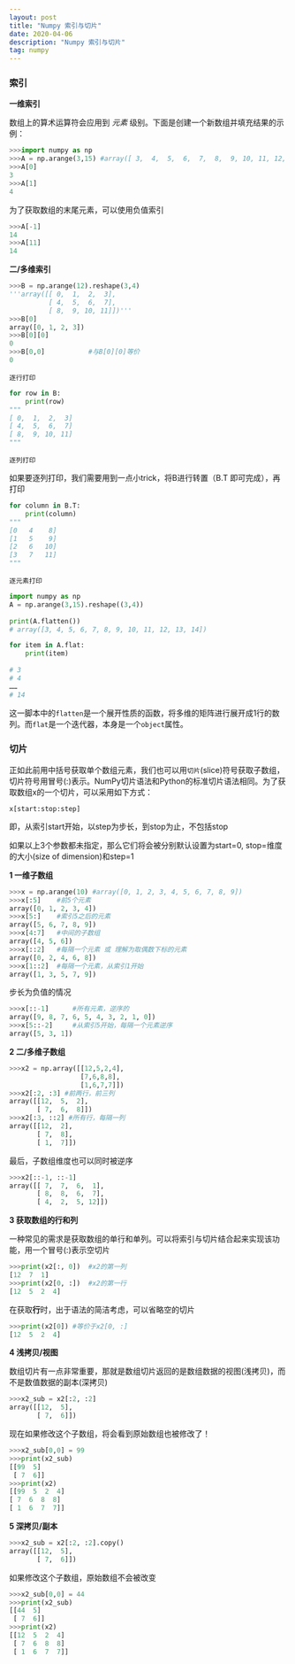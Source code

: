 ```yaml
---
layout: post
title: "Numpy 索引与切片"
date: 2020-04-06 
description: "Numpy 索引与切片"
tag: numpy
---
```


### 索引

**一维索引**

数组上的算术运算符会应用到 *元素* 级别。下面是创建一个新数组并填充结果的示例：

```python
>>>import numpy as np
>>>A = np.arange(3,15) #array([ 3,  4,  5,  6,  7,  8,  9, 10, 11, 12, 13, 14])
>>>A[0]
3
>>>A[1]
4
```

为了获取数组的末尾元素，可以使用负值索引

```python
>>>A[-1]
14
>>>A[11]
14
```

**二/多维索引**

```python
>>>B = np.arange(12).reshape(3,4)
'''array([[ 0,  1,  2,  3],
          [ 4,  5,  6,  7],
          [ 8,  9, 10, 11]])'''
>>>B[0]
array([0, 1, 2, 3])
>>>B[0][0]
0
>>>B[0,0]    		#与B[0][0]等价
0
```

`逐行打印`

```python
for row in B:
    print(row)
"""    
[ 0,  1,  2,  3]
[ 4,  5,  6,  7]
[ 8,  9, 10, 11]
"""
```

`逐列打印`

如果要逐列打印，我们需要用到一点小trick，将B进行转置（B.T 即可完成），再打印

```python
for column in B.T:
    print(column)
"""  
[0 	 4 	  8]
[1 	 5 	  9]
[2   6   10]
[3   7   11]
"""
```

`逐元素打印`

```python
import numpy as np
A = np.arange(3,15).reshape((3,4))
         
print(A.flatten())   
# array([3, 4, 5, 6, 7, 8, 9, 10, 11, 12, 13, 14])

for item in A.flat:
    print(item)
    
# 3
# 4
……
# 14
```

这一脚本中的`flatten`是一个展开性质的函数，将多维的矩阵进行展开成1行的数列。而`flat`是一个迭代器，本身是一个`object`属性。

### 切片

正如此前用中括号获取单个数组元素，我们也可以用`切片`(slice)符号获取子数组，切片符号用冒号(:)表示。NumPy切片语法和Python的标准切片语法相同。为了获取数组x的一个切片，可以采用如下方式：

`x[start:stop:step]`

即，从索引start开始，以step为步长，到stop为止，不包括stop

如果以上3个参数都未指定，那么它们将会被分别默认设置为start=0, stop=维度的大小(size of dimension)和step=1

**1 一维子数组**

```python
>>>x = np.arange(10) #array([0, 1, 2, 3, 4, 5, 6, 7, 8, 9])
>>>x[:5]	#前5个元素
array([0, 1, 2, 3, 4])
>>>x[5:]	#索引5之后的元素
array([5, 6, 7, 8, 9])
>>>x[4:7]	#中间的子数组
array([4, 5, 6])
>>>x[::2]	#每隔一个元素 或 理解为取偶数下标的元素
array([0, 2, 4, 6, 8])
>>>x[1::2]	#每隔一个元素，从索引1开始
array([1, 3, 5, 7, 9])
```

步长为负值的情况

```python
>>>x[::-1]		#所有元素，逆序的
array([9, 8, 7, 6, 5, 4, 3, 2, 1, 0])
>>>x[5::-2]		#从索引5开始，每隔一个元素逆序
array([5, 3, 1])
```

**2 二/多维子数组**

```python
>>>x2 = np.array([[12,5,2,4],
				  [7,6,8,8],
                  [1,6,7,7]])
>>>x2[:2, :3] #前两行，前三列
array([[12,  5,  2],
       [ 7,  6,  8]])
>>>x2[:3, ::2] #所有行，每隔一列
array([[12,  2],
       [ 7,  8],
       [ 1,  7]])
```

最后，子数组维度也可以同时被逆序

```python
>>>x2[::-1, ::-1]
array([[ 7,  7,  6,  1],
       [ 8,  8,  6,  7],
       [ 4,  2,  5, 12]])
```

**3 获取数组的行和列**

一种常见的需求是获取数组的单行和单列。可以将索引与切片结合起来实现该功能，用一个冒号(:)表示空切片

```python
>>>print(x2[:, 0])	#x2的第一列
[12  7  1]
>>>print(x2[0, :])	#x2的第一行
[12  5  2  4]
```

在获取**行**时，出于语法的简洁考虑，可以省略空的切片

```python
>>>print(x2[0])	#等价于x2[0, :]
[12  5  2  4]
```

**4 浅拷贝/视图**

数组切片有一点非常重要，那就是数组切片返回的是数组数据的视图(浅拷贝)，而不是数值数据的副本(深拷贝)

```python
>>>x2_sub = x2[:2, :2]
array([[12,  5],
       [ 7,  6]])
```

现在如果修改这个子数组，将会看到原始数组也被修改了！

```python
>>>x2_sub[0,0] = 99
>>>print(x2_sub)
[[99  5]
 [ 7  6]]
>>>print(x2)
[[99  5  2  4]
[ 7  6  8  8]
[ 1  6  7  7]]
```

**5 深拷贝/副本**

```python
>>>x2_sub = x2[:2, :2].copy()
array([[12,  5],
       [ 7,  6]])
```

如果修改这个子数组，原始数组不会被改变

```python
>>>x2_sub[0,0] = 44
>>>print(x2_sub)
[[44  5]
 [ 7  6]]
>>>print(x2)
[[12  5  2  4]
 [ 7  6  8  8]
 [ 1  6  7  7]]
```

